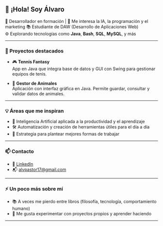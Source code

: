 ## 👋 ¡Hola! Soy Álvaro

🎯 Desarrollador en formación | 🧠 Me interesa la IA, la programación y el marketing
📚 Estudiante de DAW (Desarrollo de Aplicaciones Web)  
⚙️ Explorando tecnologías como **Java**, **Bash**, **SQL**, **MySQL**, y más

---

### 🚀 Proyectos destacados

- 🎮 **Tennis Fantasy**  
  App en Java que integra base de datos y GUI con Swing para gestionar equipos de tenis.
  
- 🐾 **Gestor de Animales**  
  Aplicación con interfaz gráfica en Java. Permite guardar, consultar y validar datos de animales.

---

### 💡 Áreas que me inspiran

- 🤖 Inteligencia Artificial aplicada a la productividad y el aprendizaje
- 🛠️ Automatización y creación de herramientas útiles para el día a día
- 🧩 Estrategia para plantear mejores formas de trabajar

---

### 📫 Contacto

- 🔗 [LinkedIn](https://www.linkedin.com/in/%C3%A1lvaro-pastor/)
- 📬 alvpastor17@gmail.com

---

### ⚡ Un poco más sobre mí

- 📚 A veces me pierdo entre libros (filosofía, tecnología, comportamiento humano)
- 🧪 Me gusta experimentar con proyectos propios y aprender haciendo

---
